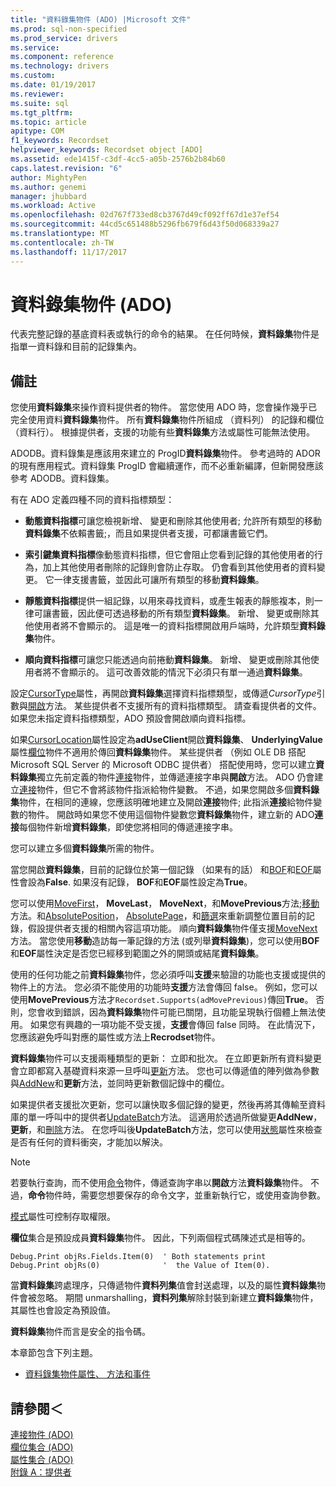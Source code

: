```yaml
---
title: "資料錄集物件 (ADO) |Microsoft 文件"
ms.prod: sql-non-specified
ms.prod_service: drivers
ms.service: 
ms.component: reference
ms.technology: drivers
ms.custom: 
ms.date: 01/19/2017
ms.reviewer: 
ms.suite: sql
ms.tgt_pltfrm: 
ms.topic: article
apitype: COM
f1_keywords: Recordset
helpviewer_keywords: Recordset object [ADO]
ms.assetid: ede1415f-c3df-4cc5-a05b-2576b2b84b60
caps.latest.revision: "6"
author: MightyPen
ms.author: genemi
manager: jhubbard
ms.workload: Active
ms.openlocfilehash: 02d767f733ed8cb3767d49cf092ff67d1e37ef54
ms.sourcegitcommit: 44cd5c651488b5296fb679f6d43f50d068339a27
ms.translationtype: MT
ms.contentlocale: zh-TW
ms.lasthandoff: 11/17/2017
---
```

# <a name="recordset-object-ado"></a>資料錄集物件 (ADO)
代表完整記錄的基底資料表或執行的命令的結果。 在任何時候，**資料錄集**物件是指單一資料錄和目前的記錄集內。  
  
## <a name="remarks"></a>備註  
 您使用**資料錄集**來操作資料提供者的物件。 當您使用 ADO 時，您會操作幾乎已完全使用資料**資料錄集**物件。 所有**資料錄集**物件所組成 （資料列） 的記錄和欄位 （資料行）。 根據提供者，支援的功能有些**資料錄集**方法或屬性可能無法使用。  
  
 ADODB。資料錄集是應該用來建立的 ProgID**資料錄集**物件。 參考過時的 ADOR 的現有應用程式。資料錄集 ProgID 會繼續運作，而不必重新編譯，但新開發應該參考 ADODB。資料錄集。  
  
 有在 ADO 定義四種不同的資料指標類型：  
  
-   **動態資料指標**可讓您檢視新增、 變更和刪除其他使用者; 允許所有類型的移動**資料錄集**不依賴書籤;，而且如果提供者支援，可都讓書籤它們。  
  
-   **索引鍵集資料指標**像動態資料指標，但它會阻止您看到記錄的其他使用者的行為，加上其他使用者刪除的記錄則會防止存取。 仍會看到其他使用者的資料變更。 它一律支援書籤，並因此可讓所有類型的移動**資料錄集**。  
  
-   **靜態資料指標**提供一組記錄，以用來尋找資料，或產生報表的靜態複本，則一律可讓書籤，因此便可透過移動的所有類型**資料錄集**。 新增、 變更或刪除其他使用者將不會顯示的。 這是唯一的資料指標開啟用戶端時，允許類型**資料錄集**物件。  
  
-   **順向資料指標**可讓您只能透過向前捲動**資料錄集**。 新增、 變更或刪除其他使用者將不會顯示的。 這可改善效能的情況下必須只有單一通過**資料錄集**。  
  
 設定[CursorType](../../../ado/reference/ado-api/cursortype-property-ado.md)屬性，再開啟**資料錄集**選擇資料指標類型，或傳遞*CursorType*引數與[開啟](../../../ado/reference/ado-api/open-method-ado-recordset.md)方法。 某些提供者不支援所有的資料指標類型。 請查看提供者的文件。 如果您未指定資料指標類型，ADO 預設會開啟順向資料指標。  
  
 如果[CursorLocation](../../../ado/reference/ado-api/cursorlocation-property-ado.md)屬性設定為**adUseClient**開啟**資料錄集**、 **UnderlyingValue**屬性[欄位](../../../ado/reference/ado-api/field-object.md)物件不適用於傳回**資料錄集**物件。 某些提供者 （例如 OLE DB 搭配 Microsoft SQL Server 的 Microsoft ODBC 提供者） 搭配使用時，您可以建立**資料錄集**獨立先前定義的物件[連接](../../../ado/reference/ado-api/connection-object-ado.md)物件，並傳遞連接字串與**開啟**方法。 ADO 仍會建立[連接](../../../ado/reference/ado-api/connection-object-ado.md)物件，但它不會將該物件指派給物件變數。 不過，如果您開啟多個**資料錄集**物件，在相同的連線，您應該明確地建立及開啟**連接**物件; 此指派**連接**給物件變數的物件。 開啟時如果您不使用這個物件變數您**資料錄集**物件，建立新的 ADO**連接**每個物件新增**資料錄集**，即使您將相同的傳遞連接字串。  
  
 您可以建立多個**資料錄集**所需的物件。  
  
 當您開啟**資料錄集**，目前的記錄位於第一個記錄 （如果有的話） 和[BOF](../../../ado/reference/ado-api/bof-eof-properties-ado.md)和[EOF](../../../ado/reference/ado-api/bof-eof-properties-ado.md)屬性會設為**False**. 如果沒有記錄， **BOF**和**EOF**屬性設定為**True**。  
  
 您可以使用[MoveFirst](../../../ado/reference/ado-api/movefirst-movelast-movenext-and-moveprevious-methods-ado.md)， **MoveLast**， **MoveNext**，和**MovePrevious**方法;[移動](../../../ado/reference/ado-api/move-method-ado.md)方法。和[AbsolutePosition](../../../ado/reference/ado-api/absoluteposition-property-ado.md)， [AbsolutePage](../../../ado/reference/ado-api/absolutepage-property-ado.md)，和[篩選](../../../ado/reference/ado-api/filter-property.md)來重新調整位置目前的記錄，假設提供者支援的相關內容這項功能。 順向**資料錄集**物件僅支援[MoveNext](../../../ado/reference/ado-api/movefirst-movelast-movenext-and-moveprevious-methods-ado.md)方法。 當您使用**移動**造訪每一筆記錄的方法 (或列舉**資料錄集**)，您可以使用**BOF**和**EOF**屬性決定是否您已經移到範圍之外的開頭或結尾**資料錄集**。  
  
 使用的任何功能之前**資料錄集**物件，您必須呼叫**支援**来驗證的功能也支援或提供的物件上的方法。 您必須不能使用的功能時**支援**方法會傳回 false。 例如，您可以使用**MovePrevious**方法才`Recordset.Supports(adMovePrevious)`傳回**True**。 否則，您會收到錯誤，因為**資料錄集**物件可能已關閉，且功能呈現執行個體上無法使用。 如果您有興趣的一項功能不受支援，**支援**會傳回 false 同時。 在此情況下，您應該避免呼叫對應的屬性或方法上**Recrodset**物件。  
  
 **資料錄集**物件可以支援兩種類型的更新： 立即和批次。 在立即更新所有資料變更會立即都寫入基礎資料來源一旦呼叫[更新](../../../ado/reference/ado-api/update-method.md)方法。 您也可以傳遞值的陣列做為參數與[AddNew](../../../ado/reference/ado-api/addnew-method-ado.md)和**更新**方法，並同時更新數個記錄中的欄位。  
  
 如果提供者支援批次更新，您可以讓快取多個記錄的變更，然後再將其傳輸至資料庫的單一呼叫中的提供者[UpdateBatch](../../../ado/reference/ado-api/updatebatch-method.md)方法。 這適用於透過所做變更**AddNew**，**更新**，和[刪除](../../../ado/reference/ado-api/delete-method-ado-recordset.md)方法。 在您呼叫後**UpdateBatch**方法，您可以使用[狀態](../../../ado/reference/ado-api/status-property-ado-recordset.md)屬性來檢查是否有任何的資料衝突，才能加以解決。  
  
> [!NOTE]
>  若要執行查詢，而不使用[命令](../../../ado/reference/ado-api/command-object-ado.md)物件，傳遞查詢字串以**開啟**方法**資料錄集**物件。 不過，**命令**物件時，需要您想要保存的命令文字，並重新執行它，或使用查詢參數。  
  
 [模式](../../../ado/reference/ado-api/mode-property-ado.md)屬性可控制存取權限。  
  
 **欄位**集合是預設成員**資料錄集**物件。 因此，下列兩個程式碼陳述式是相等的。  
  
```  
Debug.Print objRs.Fields.Item(0)  ' Both statements print   
Debug.Print objRs(0)              '  the Value of Item(0).  
```  
  
 當**資料錄集**跨處理序，只傳遞物件**資料列集**值會封送處理，以及的屬性**資料錄集**物件會被忽略。 期間 unmarshalling，**資料列集**解除封裝到新建立**資料錄集**物件，其屬性也會設定為預設值。  
  
 **資料錄集**物件而言是安全的指令碼。  
  
 本章節包含下列主題。  
  
-   [資料錄集物件屬性、 方法和事件](../../../ado/reference/ado-api/recordset-object-properties-methods-and-events.md)  
  
## <a name="see-also"></a>請參閱＜  
 [連接物件 (ADO)](../../../ado/reference/ado-api/connection-object-ado.md)   
 [欄位集合 (ADO)](../../../ado/reference/ado-api/fields-collection-ado.md)   
 [屬性集合 (ADO)](../../../ado/reference/ado-api/properties-collection-ado.md)   
 [附錄 A：提供者](../../../ado/guide/appendixes/appendix-a-providers.md)
